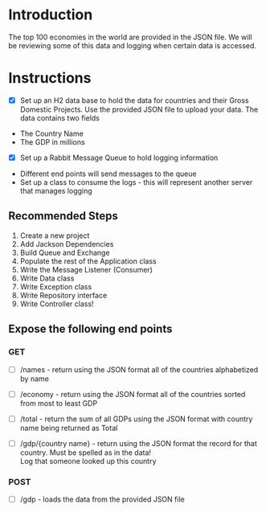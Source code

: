 # Introduction

The top 100 economies in the world are provided in the JSON file. We will be reviewing some of this data and logging when certain data is accessed.

# Instructions

- [x] Set up an H2 data base to hold the data for countries and their Gross Domestic Projects. Use the provided JSON file to upload your data. The data contains two fields
* The Country Name
* The GDP in millions

- [x] Set up a Rabbit Message Queue to hold logging information
* Different end points will send messages to the queue
* Set up a class to consume the logs - this will represent another server that manages logging

## Recommended Steps
1. Create a new project
2. Add Jackson Dependencies
3. Build Queue and Exchange
4. Populate the rest of the Application class
5. Write the Message Listener (Consumer)
6. Write Data class
7. Write Exception class
8. Write Repository interface
9. Write Controller class!

## Expose the following end points

### GET
- [ ] /names - return using the JSON format all of the countries alphabetized by name

- [ ] /economy - return using the JSON format all of the countries sorted from most to least GDP

- [ ] /total - return the sum of all GDPs using the JSON format with country name being returned as Total

- [ ] /gdp/{country name} - return using the JSON format the record for that country. Must be spelled as in the data!  
Log that someone looked up this country

### POST

- [ ] /gdp - loads the data from the provided JSON file


